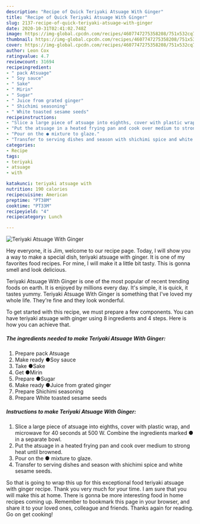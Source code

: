 ```yaml
---
description: "Recipe of Quick Teriyaki Atsuage With Ginger"
title: "Recipe of Quick Teriyaki Atsuage With Ginger"
slug: 2137-recipe-of-quick-teriyaki-atsuage-with-ginger
date: 2020-10-31T02:41:02.748Z
image: https://img-global.cpcdn.com/recipes/4607747275358208/751x532cq70/teriyaki-atsuage-with-ginger-recipe-main-photo.jpg
thumbnail: https://img-global.cpcdn.com/recipes/4607747275358208/751x532cq70/teriyaki-atsuage-with-ginger-recipe-main-photo.jpg
cover: https://img-global.cpcdn.com/recipes/4607747275358208/751x532cq70/teriyaki-atsuage-with-ginger-recipe-main-photo.jpg
author: Leon Cox
ratingvalue: 4.7
reviewcount: 31694
recipeingredient:
- " pack Atsuage"
- " Soy sauce"
- " Sake"
- " Mirin"
- " Sugar"
- " Juice from grated ginger"
- " Shichimi seasoning"
- " White toasted sesame seeds"
recipeinstructions:
- "Slice a large piece of atsuage into eighths, cover with plastic wrap, and microwave for 40 seconds at 500 W. Combine the ingredients marked ● in a separate bowl."
- "Put the atsuage in a heated frying pan and cook over medium to strong heat until browned."
- "Pour on the ● mixture to glaze."
- "Transfer to serving dishes and season with shichimi spice and white sesame seeds."
categories:
- Recipe
tags:
- teriyaki
- atsuage
- with

katakunci: teriyaki atsuage with 
nutrition: 190 calories
recipecuisine: American
preptime: "PT38M"
cooktime: "PT33M"
recipeyield: "4"
recipecategory: Lunch

---
```



![Teriyaki Atsuage With Ginger](https://img-global.cpcdn.com/recipes/4607747275358208/751x532cq70/teriyaki-atsuage-with-ginger-recipe-main-photo.jpg)

Hey everyone, it is Jim, welcome to our recipe page. Today, I will show you a way to make a special dish, teriyaki atsuage with ginger. It is one of my favorites food recipes. For mine, I will make it a little bit tasty. This is gonna smell and look delicious.



Teriyaki Atsuage With Ginger is one of the most popular of recent trending foods on earth. It is enjoyed by millions every day. It's simple, it is quick, it tastes yummy. Teriyaki Atsuage With Ginger is something that I've loved my whole life. They're fine and they look wonderful.


To get started with this recipe, we must prepare a few components. You can have teriyaki atsuage with ginger using 8 ingredients and 4 steps. Here is how you can achieve that.

<!--inarticleads1-->

##### The ingredients needed to make Teriyaki Atsuage With Ginger:

1. Prepare  pack Atsuage
1. Make ready  ●Soy sauce
1. Take  ●Sake
1. Get  ●Mirin
1. Prepare  ●Sugar
1. Make ready  ●Juice from grated ginger
1. Prepare  Shichimi seasoning
1. Prepare  White toasted sesame seeds




<!--inarticleads2-->

##### Instructions to make Teriyaki Atsuage With Ginger:

1. Slice a large piece of atsuage into eighths, cover with plastic wrap, and microwave for 40 seconds at 500 W. Combine the ingredients marked ● in a separate bowl.
1. Put the atsuage in a heated frying pan and cook over medium to strong heat until browned.
1. Pour on the ● mixture to glaze.
1. Transfer to serving dishes and season with shichimi spice and white sesame seeds.




So that is going to wrap this up for this exceptional food teriyaki atsuage with ginger recipe. Thank you very much for your time. I am sure that you will make this at home. There is gonna be more interesting food in home recipes coming up. Remember to bookmark this page in your browser, and share it to your loved ones, colleague and friends. Thanks again for reading. Go on get cooking!

